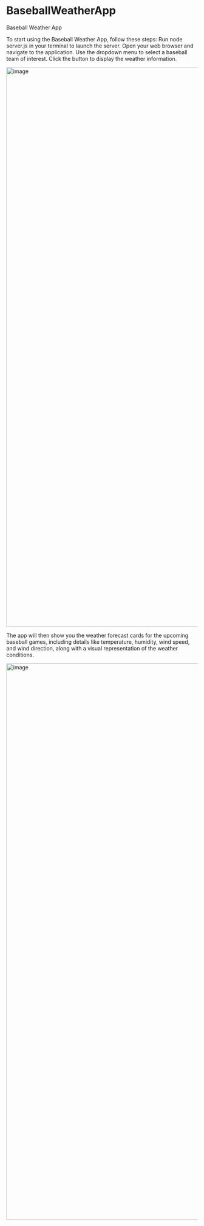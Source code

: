 # BaseballWeatherApp
Baseball Weather App

To start using the Baseball Weather App, follow these steps:
Run node server.js in your terminal to launch the server.
Open your web browser and navigate to the application.
Use the dropdown menu to select a baseball team of interest.
Click the button to display the weather information.

<img width="1470" alt="image" src="https://github.com/seki12-20/BaseballWeatherApp/assets/135343979/f925532f-9768-4851-86d7-1289b111721e">

The app will then show you the weather forecast cards for the upcoming baseball games, including details like temperature, humidity, wind speed, and wind direction, along with a visual representation of the weather conditions.

<img width="1462" alt="image" src="https://github.com/seki12-20/BaseballWeatherApp/assets/135343979/a2711d2a-ca4c-486a-9398-0e65d8a7ab85">

